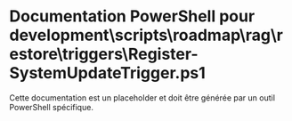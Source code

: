 # Documentation PowerShell pour development\scripts\roadmap\rag\restore\triggers\Register-SystemUpdateTrigger.ps1

Cette documentation est un placeholder et doit être générée par un outil PowerShell spécifique.
